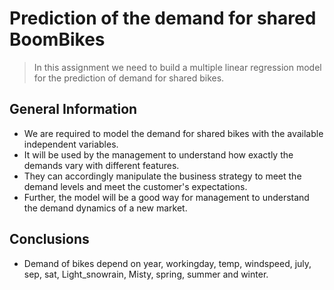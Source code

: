 # Prediction of the demand for shared BoomBikes
> In this assignment we need to build a multiple linear regression model for the prediction of demand for shared bikes.

## General Information
- We are required to model the demand for shared bikes with the available independent variables. 
- It will be used by the management to understand how exactly the demands vary with different features. 
- They can accordingly manipulate the business strategy to meet the demand levels and meet the customer's expectations. 
- Further, the model will be a good way for management to understand the demand dynamics of a new market. 

## Conclusions
- Demand of bikes depend on year, workingday, temp, windspeed, july, sep, sat, Light_snowrain, Misty, spring, summer and winter.